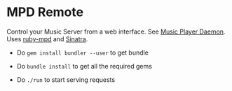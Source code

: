 # MPD Remote

Control your Music Server from a web interface. See [Music Player Daemon](https://www.musicpd.org).
Uses [ruby-mpd](https://github.com/archSeer/ruby-mpd) and [Sinatra](http://sinatrarb.com/).

- Do `gem install bundler --user` to get bundle

- Do `bundle install` to get all the required gems

- Do `./run` to start serving requests

